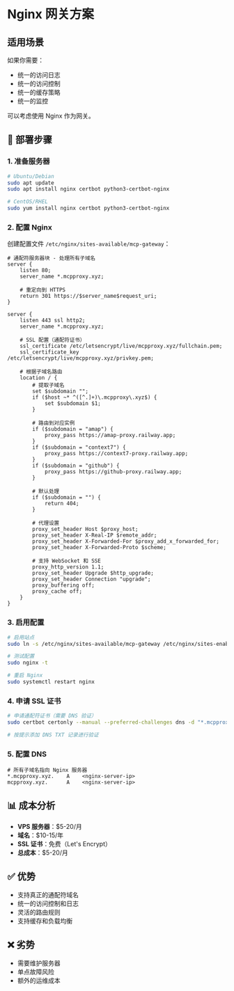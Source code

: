 # Nginx 网关方案

## 适用场景

如果你需要：
- 统一的访问日志
- 统一的访问控制
- 统一的缓存策略
- 统一的监控

可以考虑使用 Nginx 作为网关。

## 🚀 部署步骤

### 1. 准备服务器

```bash
# Ubuntu/Debian
sudo apt update
sudo apt install nginx certbot python3-certbot-nginx

# CentOS/RHEL
sudo yum install nginx certbot python3-certbot-nginx
```

### 2. 配置 Nginx

创建配置文件 `/etc/nginx/sites-available/mcp-gateway`：

```nginx
# 通配符服务器块 - 处理所有子域名
server {
    listen 80;
    server_name *.mcpproxy.xyz;
    
    # 重定向到 HTTPS
    return 301 https://$server_name$request_uri;
}

server {
    listen 443 ssl http2;
    server_name *.mcpproxy.xyz;
    
    # SSL 配置（通配符证书）
    ssl_certificate /etc/letsencrypt/live/mcpproxy.xyz/fullchain.pem;
    ssl_certificate_key /etc/letsencrypt/live/mcpproxy.xyz/privkey.pem;
    
    # 根据子域名路由
    location / {
        # 提取子域名
        set $subdomain "";
        if ($host ~* ^([^.]+)\.mcpproxy\.xyz$) {
            set $subdomain $1;
        }
        
        # 路由到对应实例
        if ($subdomain = "amap") {
            proxy_pass https://amap-proxy.railway.app;
        }
        if ($subdomain = "context7") {
            proxy_pass https://context7-proxy.railway.app;
        }
        if ($subdomain = "github") {
            proxy_pass https://github-proxy.railway.app;
        }
        
        # 默认处理
        if ($subdomain = "") {
            return 404;
        }
        
        # 代理设置
        proxy_set_header Host $proxy_host;
        proxy_set_header X-Real-IP $remote_addr;
        proxy_set_header X-Forwarded-For $proxy_add_x_forwarded_for;
        proxy_set_header X-Forwarded-Proto $scheme;
        
        # 支持 WebSocket 和 SSE
        proxy_http_version 1.1;
        proxy_set_header Upgrade $http_upgrade;
        proxy_set_header Connection "upgrade";
        proxy_buffering off;
        proxy_cache off;
    }
}
```

### 3. 启用配置

```bash
# 启用站点
sudo ln -s /etc/nginx/sites-available/mcp-gateway /etc/nginx/sites-enabled/

# 测试配置
sudo nginx -t

# 重启 Nginx
sudo systemctl restart nginx
```

### 4. 申请 SSL 证书

```bash
# 申请通配符证书（需要 DNS 验证）
sudo certbot certonly --manual --preferred-challenges dns -d "*.mcpproxy.xyz" -d "mcpproxy.xyz"

# 按提示添加 DNS TXT 记录进行验证
```

### 5. 配置 DNS

```
# 所有子域名指向 Nginx 服务器
*.mcpproxy.xyz.    A    <nginx-server-ip>
mcpproxy.xyz.      A    <nginx-server-ip>
```

## 📊 成本分析

- **VPS 服务器**：$5-20/月
- **域名**：$10-15/年
- **SSL 证书**：免费（Let's Encrypt）
- **总成本**：$5-20/月

## ✅ 优势

- 支持真正的通配符域名
- 统一的访问控制和日志
- 灵活的路由规则
- 支持缓存和负载均衡

## ❌ 劣势

- 需要维护服务器
- 单点故障风险
- 额外的运维成本
